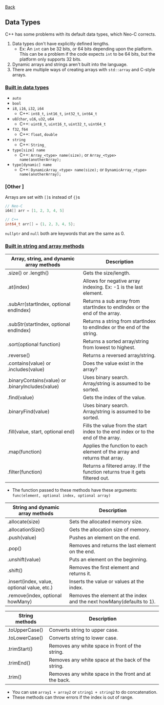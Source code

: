 [Back](./Readme.md)

## Data Types
C++ has some problems with its default data types, which Neo-C corrects.

1. Data types don't have explicitly defined lengths.
    - Ex: An `int` can be 32 bits, or 64 bits depending upon the platform. This can be a problem if the code expects `int` to be 64 bits, but the platform only supports 32 bits.
2. Dynamic arrays and strings aren't built into the language.
3. There are multiple ways of creating arrays with `std::array` and C-style arrays.

### [Built in data types](#data-types)
- `auto`
- `bool`
- `i8`, `i16`, `i32`, `i64`
  - C++: `int8_t`, `int16_t`, `int32_t`, `int64_t`
- `u8`/`char`, `u16`, `u32`, `u64`
  - C++: `uint8_t`, `uint16_t`, `uint32_t`, `uint64_t`
- `f32`, `f64`
  - C++: `float`, `double`
- `string`
  - C++: `String_`
- `type[size] name`
  - C++: `Array_<type> name(size);` or `Array_<type> name(anotherArray);`
- `type[dynamic] name`
  - C++: `DynamicArray_<type> name(size);` or `DynamicArray_<type> name(anotherArray);`

### [Other ]

Arrays are set with `[]`s instead of `{}`s

```C++
// Neo-C
i64[] arr = [1, 2, 3, 4, 5]

// C++
int64_t arr[] = {1, 2, 3, 4, 5};
```

`nullptr` and `null` both are keywords that are the same as 0.

### [Built in string and array methods](#neo-c)

| Array, string, and dynamic array methods  | Description                                                                        |
|-------------------------------------------|------------------------------------------------------------------------------------|
| .size() or .length()                      | Gets the size/length.                                                              |
| .at(index)                                | Allows for negative array indexing. Ex: -1 is the last element.                    |
| .subArr(startIndex, optional endIndex)  | Returns a sub array from startIndex to endIndex or the end of the array.           |
| .subStr(startIndex, optional endIndex) | Returns a string from startIndex to endIndex or the end of the string.             |
| .sort(optional function)                  | Returns a sorted array/string from lowest to highest.                              |
| .reverse()                                | Returns a reversed array/string.                                                   |
| .contains(value) or .includes(value)      | Does the value exist in the array?                                                 |
| .binaryContains(value) or .binaryIncludes(value)    | Uses binary search. Array/string is assumed to be sorted.                |
| .find(value)                              | Gets the index of the value.                                       |
| .binaryFind(value)                                  | Uses binary search. Array/string is assumed to be sorted.                |
| .fill(value, start, optional end)         | Fills the value from the start index to the end index or to the end of the array.  |
| .map(function)                            | Applies the function to each element of the array and returns that array.          |
| .filter(function)                         | Returns a filtered array. If the function returns true it gets filtered out.       |

- The function passed to these methods have these arguments: `func(element, optional index, optional array)`

| String and dynamic array methods            | Description                                                           |
|---------------------------------------------|-----------------------------------------------------------------------|
| .allocate(size)                             | Sets the allocated memory size.                                       |
| .allocationSize()                           | Gets the allocation size of memory.                                   |
| .push(value)                                | Pushes an element on the end.                                         |
| .pop()                                      | Removes and returns the last element on the end.                      |
| .unshift(value)                             | Puts an element on the beginning.                                     |
| .shift()                                    | Removes the first element and returns it.                             |
| .insert(index, value, optional value, etc.) | Inserts the value or values at the index.                             |
| .remove(index, optional howMany)            | Removes the element at the index and the next howMany(defaults to 1). |

| String methods | Description                                           |
|----------------|-------------------------------------------------------|
| .toUpperCase() | Converts string to upper case.                        |
| .toLowerCase() | Converts string to lower case.                        |
| .trimStart()   | Removes any white space in front of the string.       |
| .trimEnd()     | Removes any white space at the back of the string.    |
| .trim()        | Removes any white space in the front and at the back. |

- You can use `array1 + array2` or `string1 + string2` to do concatenation.
- These methods can throw errors if the index is out of range.